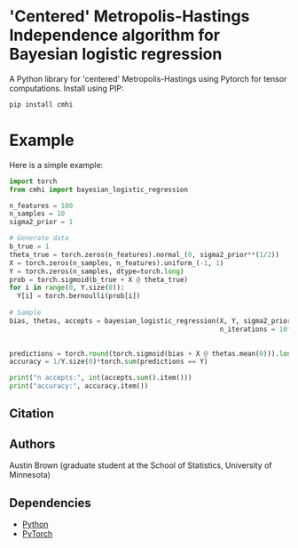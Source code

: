 # 'Centered' Metropolis-Hastings Independence algorithm for Bayesian logistic regression

A Python library for 'centered' Metropolis-Hastings using Pytorch for tensor computations. Install using PIP:

```bash
pip install cmhi
```

# Example

Here is a simple example:

```python
import torch
from cmhi import bayesian_logistic_regression

n_features = 100
n_samples = 10
sigma2_prior = 1

# Generate data
b_true = 1
theta_true = torch.zeros(n_features).normal_(0, sigma2_prior**(1/2))
X = torch.zeros(n_samples, n_features).uniform_(-1, 1)
Y = torch.zeros(n_samples, dtype=torch.long)
prob = torch.sigmoid(b_true + X @ theta_true)
for i in range(0, Y.size(0)):
  Y[i] = torch.bernoulli(prob[i])
  
# Sample
bias, thetas, accepts = bayesian_logistic_regression(X, Y, sigma2_prior = sigma2_prior, C = torch.eye(n_features),
                                                     n_iterations = 10**4, h = .9 * sigma2_prior)
  

predictions = torch.round(torch.sigmoid(bias + X @ thetas.mean(0))).long()
accuracy = 1/Y.size(0)*torch.sum(predictions == Y)

print("n accepts:", int(accepts.sum().item()))
print("accuracy:", accuracy.item())
```

## Citation

## Authors

Austin Brown (graduate student at the School of Statistics, University of Minnesota)

## Dependencies

* [Python](https://www.python.org)
* [PyTorch](http://pytorch.org/)
